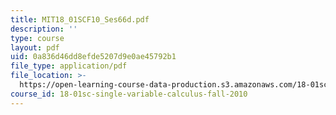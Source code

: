 ```yaml
---
title: MIT18_01SCF10_Ses66d.pdf
description: ''
type: course
layout: pdf
uid: 0a836d46dd8efde5207d9e0ae45792b1
file_type: application/pdf
file_location: >-
  https://open-learning-course-data-production.s3.amazonaws.com/18-01sc-single-variable-calculus-fall-2010/0a836d46dd8efde5207d9e0ae45792b1_MIT18_01SCF10_Ses66d.pdf
course_id: 18-01sc-single-variable-calculus-fall-2010
---
```

